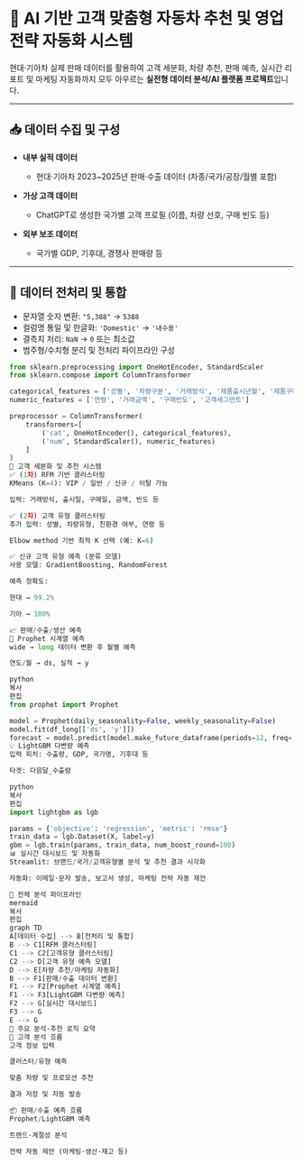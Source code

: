 # 🚗 AI 기반 고객 맞춤형 자동차 추천 및 영업전략 자동화 시스템

현대·기아차 실제 판매 데이터를 활용하여 고객 세분화, 차량 추천, 판매 예측, 실시간 리포트 및 마케팅 자동화까지 모두 아우르는 **실전형 데이터 분석/AI 플랫폼 프로젝트**입니다.

---

## 📥 데이터 수집 및 구성

- **내부 실적 데이터**  
  - 현대·기아차 2023~2025년 판매·수출 데이터 (차종/국가/공장/월별 포함)

- **가상 고객 데이터**  
  - ChatGPT로 생성한 국가별 고객 프로필 (이름, 차량 선호, 구매 빈도 등)

- **외부 보조 데이터**  
  - 국가별 GDP, 기후대, 경쟁사 판매량 등

---

## 🔧 데이터 전처리 및 통합

- 문자열 숫자 변환: `"5,388"` → `5388`
- 컬럼명 통일 및 한글화: `'Domestic'` → `'내수용'`
- 결측치 처리: `NaN` → `0` 또는 최소값
- 범주형/수치형 분리 및 전처리 파이프라인 구성

```python
from sklearn.preprocessing import OneHotEncoder, StandardScaler
from sklearn.compose import ColumnTransformer

categorical_features = ['성별', '차량구분', '거래방식', '제품출시년월', '제품구매날짜', '친환경차']
numeric_features = ['연령', '거래금액', '구매빈도', '고객세그먼트']

preprocessor = ColumnTransformer(
    transformers=[
        ('cat', OneHotEncoder(), categorical_features),
        ('num', StandardScaler(), numeric_features)
    ]
)
👥 고객 세분화 및 추천 시스템
✅ (1차) RFM 기반 클러스터링
KMeans (K=4): VIP / 일반 / 신규 / 이탈 가능

입력: 거래방식, 출시일, 구매일, 금액, 빈도 등

✅ (2차) 고객 유형 클러스터링
추가 입력: 성별, 차량유형, 친환경 여부, 연령 등

Elbow method 기반 최적 K 선택 (예: K=6)

✅ 신규 고객 유형 예측 (분류 모델)
사용 모델: GradientBoosting, RandomForest

예측 정확도:

현대 → 99.2%

기아 → 100%

📈 판매/수출/생산 예측
🔮 Prophet 시계열 예측
wide → long 데이터 변환 후 월별 예측

연도/월 → ds, 실적 → y

python
복사
편집
from prophet import Prophet

model = Prophet(daily_seasonality=False, weekly_seasonality=False)
model.fit(df_long[['ds', 'y']])
forecast = model.predict(model.make_future_dataframe(periods=12, freq='M'))
💡 LightGBM 다변량 예측
입력 피처: 수출량, GDP, 국가명, 기후대 등

타겟: 다음달_수출량

python
복사
편집
import lightgbm as lgb

params = {'objective': 'regression', 'metric': 'rmse'}
train_data = lgb.Dataset(X, label=y)
gbm = lgb.train(params, train_data, num_boost_round=100)
📊 실시간 대시보드 및 자동화
Streamlit: 브랜드/국가/고객유형별 분석 및 추천 결과 시각화

자동화: 이메일·문자 발송, 보고서 생성, 마케팅 전략 자동 제안

🔁 전체 분석 파이프라인
mermaid
복사
편집
graph TD
A[데이터 수집] --> B[전처리 및 통합]
B --> C1[RFM 클러스터링]
C1 --> C2[고객유형 클러스터링]
C2 --> D[고객 유형 예측 모델]
D --> E[차량 추천/마케팅 자동화]
B --> F1[판매/수출 데이터 변환]
F1 --> F2[Prophet 시계열 예측]
F1 --> F3[LightGBM 다변량 예측]
F2 --> G[실시간 대시보드]
F3 --> G
E --> G
🧠 주요 분석·추천 로직 요약
🚀 고객 분석 흐름
고객 정보 입력

클러스터/유형 예측

맞춤 차량 및 프로모션 추천

결과 저장 및 자동 발송

📦 판매/수출 예측 흐름
Prophet/LightGBM 예측

트렌드·계절성 분석

전략 자동 제안 (마케팅·생산·재고 등)
